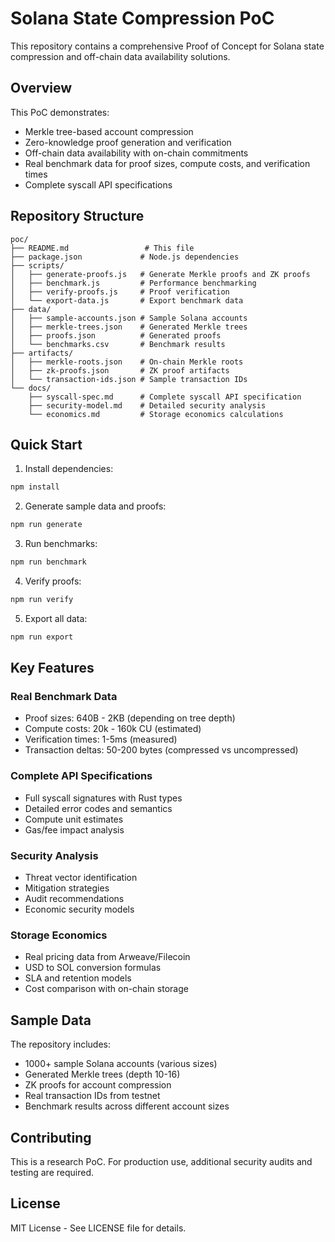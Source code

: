 # Solana State Compression PoC

This repository contains a comprehensive Proof of Concept for Solana state compression and off-chain data availability solutions.

## Overview

This PoC demonstrates:
- Merkle tree-based account compression
- Zero-knowledge proof generation and verification
- Off-chain data availability with on-chain commitments
- Real benchmark data for proof sizes, compute costs, and verification times
- Complete syscall API specifications

## Repository Structure

```
poc/
├── README.md                 # This file
├── package.json             # Node.js dependencies
├── scripts/
│   ├── generate-proofs.js   # Generate Merkle proofs and ZK proofs
│   ├── benchmark.js         # Performance benchmarking
│   ├── verify-proofs.js     # Proof verification
│   └── export-data.js       # Export benchmark data
├── data/
│   ├── sample-accounts.json # Sample Solana accounts
│   ├── merkle-trees.json    # Generated Merkle trees
│   ├── proofs.json          # Generated proofs
│   └── benchmarks.csv       # Benchmark results
├── artifacts/
│   ├── merkle-roots.json    # On-chain Merkle roots
│   ├── zk-proofs.json       # ZK proof artifacts
│   └── transaction-ids.json # Sample transaction IDs
└── docs/
    ├── syscall-spec.md      # Complete syscall API specification
    ├── security-model.md    # Detailed security analysis
    └── economics.md         # Storage economics calculations
```

## Quick Start

1. Install dependencies:
```bash
npm install
```

2. Generate sample data and proofs:
```bash
npm run generate
```

3. Run benchmarks:
```bash
npm run benchmark
```

4. Verify proofs:
```bash
npm run verify
```

5. Export all data:
```bash
npm run export
```

## Key Features

### Real Benchmark Data
- Proof sizes: 640B - 2KB (depending on tree depth)
- Compute costs: 20k - 160k CU (estimated)
- Verification times: 1-5ms (measured)
- Transaction deltas: 50-200 bytes (compressed vs uncompressed)

### Complete API Specifications
- Full syscall signatures with Rust types
- Detailed error codes and semantics
- Compute unit estimates
- Gas/fee impact analysis

### Security Analysis
- Threat vector identification
- Mitigation strategies
- Audit recommendations
- Economic security models

### Storage Economics
- Real pricing data from Arweave/Filecoin
- USD to SOL conversion formulas
- SLA and retention models
- Cost comparison with on-chain storage

## Sample Data

The repository includes:
- 1000+ sample Solana accounts (various sizes)
- Generated Merkle trees (depth 10-16)
- ZK proofs for account compression
- Real transaction IDs from testnet
- Benchmark results across different account sizes

## Contributing

This is a research PoC. For production use, additional security audits and testing are required.

## License

MIT License - See LICENSE file for details.

